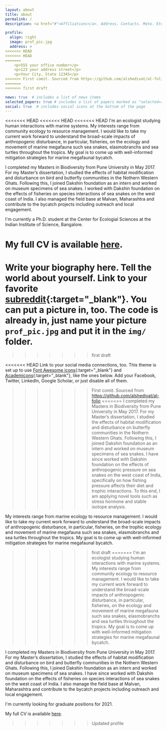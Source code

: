 ```yaml
---
layout: about
title: about
permalink: /
description: <a href="#">Affiliations</a>. Address. Contacts. Moto. Etc.

profile:
  align: right
  image: prof_pic.jpg
  address: >
<<<<<<< HEAD
<<<<<<< HEAD
=======
    <p>555 your office number</p>
    <p>123 your address street</p>
    <p>Your City, State 12345</p>
>>>>>>> First comit. Sourced from https://github.com/alshedivat/al-folio
=======
>>>>>>> first draft

news: true  # includes a list of news items
selected_papers: true # includes a list of papers marked as "selected={true}"
social: true  # includes social icons at the bottom of the page
---
```


<<<<<<< HEAD
<<<<<<< HEAD
<<<<<<< HEAD
I'm an ecologist studying human interactions with marine systems. My interests range from community ecology to resource management. I would like to take my current work forward to understand the broad-scale impacts of anthropogenic disturbance, in particular, fisheries, on the  ecology and movement of marine megafauna such sea snakes, elasmobranchs and sea turtles throughout the tropics. My goal is to come up with well-informed mitigation strategies for marine megafaunal bycatch.

I completed my Masters in Biodiversity from Pune University in May 2017. For my Master’s dissertation, I studied the effects of habitat modification and disturbance on bird and butterfly communities in the Nothern Western Ghats. Following this, I joined Dakshin foundation as an intern and worked on museum specimens of sea snakes. I worked with Dakshin foundation on the effects of fisheries on species interactions of sea snakes on the west coast of India. I also managed the field base at Malvan, Maharashtra and contribute to the bycatch projects including outreach and local engagement.

I'm currently a Ph.D. student at the Center for Ecologial Sciences at the Indian Institute of Science, Bangalore.

My full CV is available [here](/assets/pdf/cv.pdf).
=======
Write your biography here. Tell the world about yourself. Link to your favorite [subreddit](http://reddit.com){:target="\_blank"}. You can put a picture in, too. The code is already in, just name your picture `prof_pic.jpg` and put it in the `img/` folder.
=======
>>>>>>> first draft


<<<<<<< HEAD
Link to your social media connections, too. This theme is set up to use [Font Awesome icons](http://fortawesome.github.io/Font-Awesome/){:target="\_blank"} and [Academicons](https://jpswalsh.github.io/academicons/){:target="\_blank"}, like the ones below. Add your Facebook, Twitter, LinkedIn, Google Scholar, or just disable all of them.
>>>>>>> First comit. Sourced from https://github.com/alshedivat/al-folio
=======
I completed my Masters in Biodiversity from Pune University in May 2017. For my Master’s dissertation, I studied the effects of habitat modification and disturbance on butterfly communities in the Nothern Western Ghats. Following this, I joined Dakshin foundation as an intern and worked on museum specimens of sea snakes. I have since worked with Dakshin foundation on the effects of anthropogenic pressure on sea snakes on the west coast of India, specifically on how fishing pressure affects their diet and trophic interactions. To this end, I am applying novel tools such as stress hormone and stable isotope analysis.

My interests range from marine ecology to resource management. I would like to take my current work forward to understand the broad-scale impacts of anthropogenic disturbance, in particular, fisheries, on the trophic ecology and movement of marine megafauna such sea snakes, elasmobranchs and sea turtles throughout the tropics. My goal is to come up with well-informed mitigation strategies for marine megafaunal bycatch.

>>>>>>> first draft
=======
I'm an ecologist studying human interactions with marine systems. My interests range from community ecology to resource management. I would like to take my current work forward to understand the broad-scale impacts of anthropogenic disturbance, in particular, fisheries, on the  ecology and movement of marine megafauna such sea snakes, elasmobranchs and sea turtles throughout the tropics. My goal is to come up with well-informed mitigation strategies for marine megafaunal bycatch.

I completed my Masters in Biodiversity from Pune University in May 2017. For my Master’s dissertation, I studied the effects of habitat modification and disturbance on bird and butterfly communities in the Nothern Western Ghats. Following this, I joined Dakshin foundation as an intern and worked on museum specimens of sea snakes. I have since worked with Dakshin foundation on the effects of fisheries on species interactions of sea snakes on the west coast of India. I also manage the field base at Malvan, Maharashtra and contribute to the bycatch projects including outreach and local engagement.

I'm currently looking for graduate positions for 2021.

My full CV is available [here](/assets/pdf/cv.pdf).
>>>>>>> Updated profile
